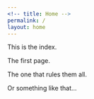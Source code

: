 ```yaml
---
<!-- title: Home -->
permalink: /
layout: home
---
```


This is the index.

The first page.

The one that rules them all.

Or something like that...